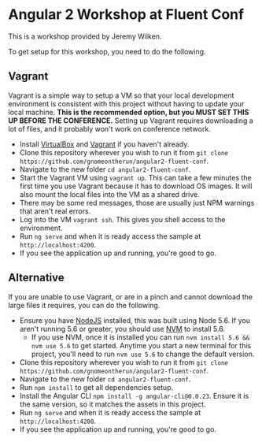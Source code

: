 # Angular 2 Workshop at Fluent Conf

This is a workshop provided by Jeremy Wilken.

To get setup for this workshop, you need to do the following.


## Vagrant

Vagrant is a simple way to setup a VM so that your local development environment is consistent with this project without having to update your local machine. **This is the recommended option, but you MUST SET THIS UP BEFORE THE CONFERENCE.** Setting up Vagrant requires downloading a lot of files, and it probably won't work on conference network.

* Install [VirtualBox](https://www.virtualbox.org/) and [Vagrant](https://vagrantup.com) if you haven't already.
* Clone this repository wherever you wish to run it from `git clone https://github.com/gnomeontherun/angular2-fluent-conf`.
* Navigate to the new folder `cd angular2-fluent-conf`.
* Start the Vagrant VM using `vagrant up`. This can take a few minutes the first time you use Vagrant because it has to download OS images. It will also mount the local files into the VM as a shared drive.
* There may be some red messages, those are usually just NPM warnings that aren't real errors.
* Log into the VM `vagrant ssh`. This gives you shell access to the environment.
* Run `ng serve` and when it is ready access the sample at `http://localhost:4200`.
* If you see the application up and running, you're good to go. 

## Alternative

If you are unable to use Vagrant, or are in a pinch and cannot download the large files it requires, you can do the following.

* Ensure you have [NodeJS](https://nodejs.org/download) installed, this was built using Node 5.6. If you aren't running 5.6 or greater, you should use [NVM](https://github.com/creationix/nvm) to install 5.6.
  * If you use NVM, once it is installed you can run `nvm install 5.6 && nvm use 5.6` to get started. Anytime you start a new terminal for this project, you'll need to run `nvm use 5.6` to change the default version.
* Clone this repository wherever you wish to run it from `git clone https://github.com/gnomeontherun/angular2-fluent-conf`.
* Navigate to the new folder `cd angular2-fluent-conf`.
* Run `npm install` to get all dependencies setup.
* Install the Angular CLI `npm install -g angular-cli@0.0.23`. Ensure it is the same version, so it matches the assets in this project.
* Run `ng serve` and when it is ready access the sample at `http://localhost:4200`.
* If you see the application up and running, you're good to go.
